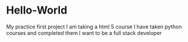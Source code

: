 # Hello-World
My practice first project
I am taking a html 5 course
I have taken python courses and completed them 
I want to be a full stack developer 
